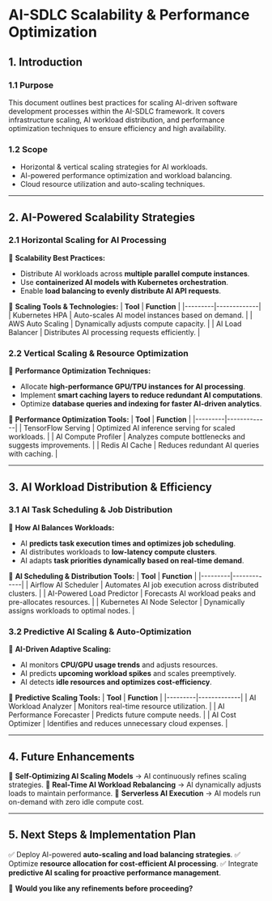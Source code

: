 # **AI-SDLC Scalability & Performance Optimization**

## **1. Introduction**

### **1.1 Purpose**
This document outlines best practices for scaling AI-driven software development processes within the AI-SDLC framework. It covers infrastructure scaling, AI workload distribution, and performance optimization techniques to ensure efficiency and high availability.

### **1.2 Scope**
- Horizontal & vertical scaling strategies for AI workloads.
- AI-powered performance optimization and workload balancing.
- Cloud resource utilization and auto-scaling techniques.

---

## **2. AI-Powered Scalability Strategies**

### **2.1 Horizontal Scaling for AI Processing**
📌 **Scalability Best Practices:**
- Distribute AI workloads across **multiple parallel compute instances**.
- Use **containerized AI models with Kubernetes orchestration**.
- Enable **load balancing to evenly distribute AI API requests**.

🔹 **Scaling Tools & Technologies:**
| **Tool** | **Function** |
|---------|-------------|
| Kubernetes HPA | Auto-scales AI model instances based on demand. |
| AWS Auto Scaling | Dynamically adjusts compute capacity. |
| AI Load Balancer | Distributes AI processing requests efficiently. |

### **2.2 Vertical Scaling & Resource Optimization**
📌 **Performance Optimization Techniques:**
- Allocate **high-performance GPU/TPU instances for AI processing**.
- Implement **smart caching layers to reduce redundant AI computations**.
- Optimize **database queries and indexing for faster AI-driven analytics**.

🔹 **Performance Optimization Tools:**
| **Tool** | **Function** |
|---------|-------------|
| TensorFlow Serving | Optimized AI inference serving for scaled workloads. |
| AI Compute Profiler | Analyzes compute bottlenecks and suggests improvements. |
| Redis AI Cache | Reduces redundant AI queries with caching. |

---

## **3. AI Workload Distribution & Efficiency**

### **3.1 AI Task Scheduling & Job Distribution**
📌 **How AI Balances Workloads:**
- AI **predicts task execution times and optimizes job scheduling**.
- AI distributes workloads to **low-latency compute clusters**.
- AI adapts **task priorities dynamically based on real-time demand**.

🔹 **AI Scheduling & Distribution Tools:**
| **Tool** | **Function** |
|---------|-------------|
| Airflow AI Scheduler | Automates AI job execution across distributed clusters. |
| AI-Powered Load Predictor | Forecasts AI workload peaks and pre-allocates resources. |
| Kubernetes AI Node Selector | Dynamically assigns workloads to optimal nodes. |

### **3.2 Predictive AI Scaling & Auto-Optimization**
📌 **AI-Driven Adaptive Scaling:**
- AI monitors **CPU/GPU usage trends** and adjusts resources.
- AI predicts **upcoming workload spikes** and scales preemptively.
- AI detects **idle resources and optimizes cost-efficiency**.

🔹 **Predictive Scaling Tools:**
| **Tool** | **Function** |
|---------|-------------|
| AI Workload Analyzer | Monitors real-time resource utilization. |
| AI Performance Forecaster | Predicts future compute needs. |
| AI Cost Optimizer | Identifies and reduces unnecessary cloud expenses. |

---

## **4. Future Enhancements**
🔹 **Self-Optimizing AI Scaling Models** → AI continuously refines scaling strategies.
🔹 **Real-Time AI Workload Rebalancing** → AI dynamically adjusts loads to maintain performance.
🔹 **Serverless AI Execution** → AI models run on-demand with zero idle compute cost.

---

## **5. Next Steps & Implementation Plan**
✅ Deploy AI-powered **auto-scaling and load balancing strategies**.
✅ Optimize **resource allocation for cost-efficient AI processing**.
✅ Integrate **predictive AI scaling for proactive performance management**.

🚀 **Would you like any refinements before proceeding?**

